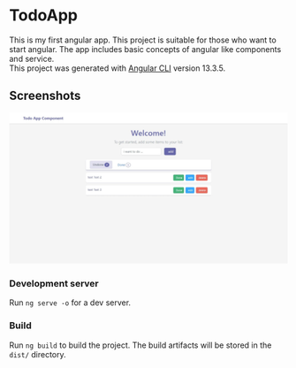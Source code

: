 # TodoApp

This is my first angular app. This project is suitable for those who want to start angular. The app includes basic concepts of angular like components and service.\
This project was generated with [Angular CLI](https://github.com/angular/angular-cli) version 13.3.5.


## Screenshots

![App Screenshot](https://github.com/saeed-pasa/TodoApp/raw/master/src/assets/TodoApp.jpeg)



### Development server
Run `ng serve -o` for a dev server.

### Build
Run `ng build` to build the project. The build artifacts will be stored in the `dist/` directory.